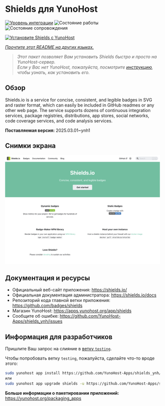<!--
Важно: этот README был автоматически сгенерирован <https://github.com/YunoHost/apps/tree/master/tools/readme_generator>
Он НЕ ДОЛЖЕН редактироваться вручную.
-->

# Shields для YunoHost

[![Уровень интеграции](https://apps.yunohost.org/badge/integration/shields)](https://ci-apps.yunohost.org/ci/apps/shields/)
![Состояние работы](https://apps.yunohost.org/badge/state/shields)
![Состояние сопровождения](https://apps.yunohost.org/badge/maintained/shields)

[![Установите Shields с YunoHost](https://install-app.yunohost.org/install-with-yunohost.svg)](https://install-app.yunohost.org/?app=shields)

*[Прочтите этот README на других языках.](./ALL_README.md)*

> *Этот пакет позволяет Вам установить Shields быстро и просто на YunoHost-сервер.*  
> *Если у Вас нет YunoHost, пожалуйста, посмотрите [инструкцию](https://yunohost.org/install), чтобы узнать, как установить его.*

## Обзор

Shields.io is a service for concise, consistent, and legible badges in SVG and raster format, which can easily be included in GitHub readmes or any other web page. The service supports dozens of continuous integration services, package registries, distributions, app stores, social networks, code coverage services, and code analysis services.


**Поставляемая версия:** 2025.03.01~ynh1

## Снимки экрана

![Снимок экрана Shields](./doc/screenshots/screenshot.png)

## Документация и ресурсы

- Официальный веб-сайт приложения: <https://shields.io/>
- Официальная документация администратора: <https://shields.io/docs>
- Репозиторий кода главной ветки приложения: <https://github.com/badges/shields>
- Магазин YunoHost: <https://apps.yunohost.org/app/shields>
- Сообщите об ошибке: <https://github.com/YunoHost-Apps/shields_ynh/issues>

## Информация для разработчиков

Пришлите Ваш запрос на слияние в [ветку `testing`](https://github.com/YunoHost-Apps/shields_ynh/tree/testing).

Чтобы попробовать ветку `testing`, пожалуйста, сделайте что-то вроде этого:

```bash
sudo yunohost app install https://github.com/YunoHost-Apps/shields_ynh/tree/testing --debug
или
sudo yunohost app upgrade shields -u https://github.com/YunoHost-Apps/shields_ynh/tree/testing --debug
```

**Больше информации о пакетировании приложений:** <https://yunohost.org/packaging_apps>
